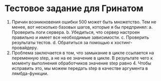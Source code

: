 # Тестовое задание для Гринатом
1. Причин возникновения ошибки 500 может быть множетство. Тем не менее, вот несколько базовых шагов, которые я бы предпринял:
    a. Проверить логи сервера.
    b. Убедиться, что сервер настроен правильно и имеет все необходимые зависимости. 
    c. Проверить результаты тестов.
    d. Обратиться за помощью к хостинг-провайдеру.
2. Проблема заключается в том, что замыкание в цикле ссылается на переменную step, а не на ее значение в цикле. 
В результате чего к моменту выполнения обработчиков значение step равно 4. 
Чтобы исправить это, мы можем передать step в качестве аргумента в лямбда-функции.
